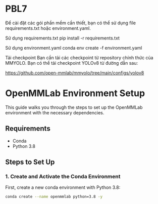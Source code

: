 # PBL7
Để cài đặt các gói phần mềm cần thiết, bạn có thể sử dụng file requirements.txt hoặc environment.yaml.

Sử dụng requirements.txt
pip install -r requirements.txt

Sử dụng environment.yaml
conda env create -f environment.yaml

Tải checkpoint
Bạn cần tải các checkpoint từ repository chính thức của MMYOLO. Bạn có thể tải checkpoint YOLOv8 từ đường dẫn sau:

https://github.com/open-mmlab/mmyolo/tree/main/configs/yolov8


# OpenMMLab Environment Setup

This guide walks you through the steps to set up the OpenMMLab environment with the necessary dependencies.

## Requirements

- Conda
- Python 3.8

## Steps to Set Up

### 1. Create and Activate the Conda Environment
First, create a new conda environment with Python 3.8:

```bash
conda create --name openmmlab python=3.8 -y
